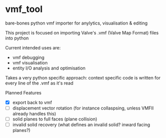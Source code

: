 # vmf_tool
bare-bones python vmf importer for anylytics, visualisation &amp; editing

This project is focused on importing Valve's .vmf (Valve Map Format) files into python

Current intended uses are:
  + vmf debugging
  + vmf visualisation
  + entity I/O analysis and optimisation
  
Takes a very python specific approach: context specific code is written for every line of the .vmf as it's read

Planned Features
 - [x] export back to vmf
 - [ ] displacement vector rotation (for instance collaspsing, unless VMFII already handles this)
 - [ ] solid planes to full faces (plane collision)
 - [ ] invalid solid recovery (what defines an invalid solid? inward facing planes?)

